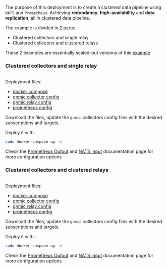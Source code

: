 
The purpose of this deployment is to create a clustered data pipeline using `NATS` and `Prometheus`.
Achieving __redundancy__, __high-availability__ and __data replication__, all in clustered data pipeline.

The example is divided in 2 parts:

- Clustered collectors and single relay
- Clustered collectors and clustered relays

These 2 examples are essentially scaled-out versions of this [example](nats_prometheus.md)

### Clustered collectors and single relay

<div class="mxgraph" style="max-width:100%;border:1px solid transparent;margin:0 auto; display:block;" data-mxgraph="{&quot;page&quot;:12,&quot;zoom&quot;:1.4,&quot;highlight&quot;:&quot;#0000ff&quot;,&quot;nav&quot;:true,&quot;check-visible-state&quot;:true,&quot;resize&quot;:true,&quot;url&quot;:&quot;https://raw.githubusercontent.com/karimra/gnmic/diagrams/diagrams/pipeline_cluster_nats_prometheus.drawio&quot;}"></div>

<script type="text/javascript" src="https://cdn.jsdelivr.net/gh/hellt/drawio-js@main/embed2.js?&fetch=https%3A%2F%2Fraw.githubusercontent.com%2Fkarimra%2Fgnmic%2Fdiagrams%2Fpipeline_cluster_nats_prometheus.drawio" async></script>

Deployment files:

- [docker compose](https://github.com/karimra/gnmic/blob/main/examples/deployments/3.pipelines/3a.gnmic-cluster-nats-gnmic-prometheus/docker-compose/docker-compose.yaml)
- [gnmic collector config](https://github.com/karimra/gnmic/blob/main/examples/deployments/3.pipelines/3a.gnmic-cluster-nats-gnmic-prometheus/docker-compose/gnmic-collector.yaml)
- [gnmic relay config](https://github.com/karimra/gnmic/blob/main/examples/deployments/3.pipelines/3a.gnmic-cluster-nats-gnmic-prometheus/docker-compose/gnmic-relay.yaml)
- [prometheus config](https://github.com/karimra/gnmic/blob/main/examples/deployments/3.pipelines/3a.gnmic-cluster-nats-gnmic-prometheus/docker-compose/prometheus/prometheus.yaml)

Download the files, update the `gnmic` collectors config files with the desired subscriptions and targets.

Deploy it with:

```bash
sudo docker-compose up -d
```

Check the [Prometheus Output](../../../user_guide/outputs/prometheus_output.md) and [NATS Input](../../../user_guide/inputs/nats_input.md) documentation page for more configuration options

### Clustered collectors and clustered relays

<div class="mxgraph" style="max-width:100%;border:1px solid transparent;margin:0 auto; display:block;" data-mxgraph="{&quot;page&quot;:12,&quot;zoom&quot;:1.4,&quot;highlight&quot;:&quot;#0000ff&quot;,&quot;nav&quot;:true,&quot;check-visible-state&quot;:true,&quot;resize&quot;:true,&quot;url&quot;:&quot;https://raw.githubusercontent.com/karimra/gnmic/diagrams/diagrams/pipeline_cluster_nats_cluster_prometheus.drawio&quot;}"></div>

<script type="text/javascript" src="https://cdn.jsdelivr.net/gh/hellt/drawio-js@main/embed2.js?&fetch=https%3A%2F%2Fraw.githubusercontent.com%2Fkarimra%2Fgnmic%2Fdiagrams%2Fpipeline_cluster_nats_cluster_prometheus.drawio" async></script>

Deployment files:

- [docker compose](https://github.com/karimra/gnmic/blob/main/examples/deployments/3.pipelines/3b.gnmic-cluster-nats-gnmic-cluster-prometheus/docker-compose/docker-compose.yaml)
- [gnmic collector config](https://github.com/karimra/gnmic/blob/main/examples/deployments/3.pipelines/3b.gnmic-cluster-nats-gnmic-cluster-prometheus/docker-compose/gnmic-collector.yaml)
- [gnmic relay config](https://github.com/karimra/gnmic/blob/main/examples/deployments/3.pipelines/3b.gnmic-cluster-nats-gnmic-cluster-prometheus/docker-compose/gnmic-relay.yaml)
- [prometheus config](https://github.com/karimra/gnmic/blob/main/examples/deployments/3.pipelines/3b.gnmic-cluster-nats-gnmic-cluster-prometheus/docker-compose/prometheus/prometheus.yaml)

Download the files, update the `gnmic` collectors config files with the desired subscriptions and targets.

Deploy it with:

```bash
sudo docker-compose up -d
```

Check the [Prometheus Output](../../../user_guide/outputs/prometheus_output.md) and [NATS Input](../../../user_guide/inputs/nats_input.md) documentation page for more configuration options
